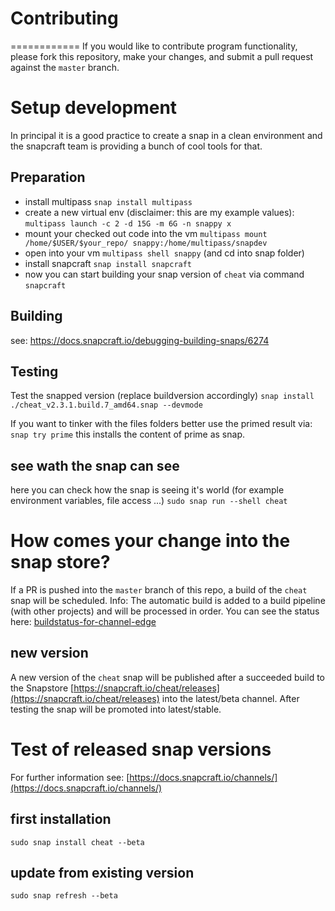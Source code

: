 # Contributing
============
If you would like to contribute program functionality, please fork this repository, 
make your changes, and submit a pull request against the `master` branch.


# Setup development

In principal it is a good practice to create a snap in a clean environment and the snapcraft team is providing a bunch of cool tools for that.

## Preparation

* install multipass `snap install multipass`
* create a new virtual env (disclaimer: this are my example values): `multipass launch -c 2 -d 15G -m 6G -n snappy x`
* mount your checked out code into the vm `multipass mount /home/$USER/$your_repo/ snappy:/home/multipass/snapdev`
* open into your vm `multipass shell snappy` (and cd into snap folder)
* install snapcraft `snap install snapcraft`
* now you can start building your snap version of `cheat` via command `snapcraft`

## Building

see: https://docs.snapcraft.io/debugging-building-snaps/6274

## Testing

Test the snapped version (replace buildversion accordingly)
`snap install ./cheat_v2.3.1.build.7_amd64.snap --devmode`

If you want to tinker with the files folders better use the primed result via:
`snap try prime`
this installs the content of prime as snap.

## see wath the snap can see

here you can check how the snap is seeing it's world (for example environment variables, file access ...)
`sudo snap run --shell cheat`


# How comes your change into the snap store?

If a PR is pushed into the `master` branch of this repo, a build of the `cheat` snap will be scheduled. 
Info: The automatic build is added to a build pipeline (with other projects) and will be processed in order.
You can see the status here: [buildstatus-for-channel-edge](https://github.com/cheat/snap#buildstatus-for-channel-edge)

## new version

A new version of the `cheat` snap will be published after a succeeded build to the Snapstore [https://snapcraft.io/cheat/releases](https://snapcraft.io/cheat/releases) into the latest/beta channel.
After testing the snap will be promoted into latest/stable.

# Test of released snap versions

For further information see: [https://docs.snapcraft.io/channels/](https://docs.snapcraft.io/channels/)

## first installation

`sudo snap install cheat --beta`

## update from existing version

`sudo snap refresh --beta`
